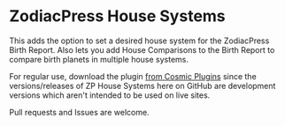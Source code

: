ZodiacPress House Systems
=========================

This adds the option to set a desired house system for the ZodiacPress Birth Report. Also lets you add House Comparisons to the Birth Report to compare birth planets in multiple house systems.

For regular use, download the plugin [from Cosmic Plugins](https://cosmicplugins.com/downloads/zodiacpress-house-systems/) since the versions/releases of ZP House Systems here on GitHub are development versions which aren't intended to be used on live sites.

Pull requests and Issues are welcome.
